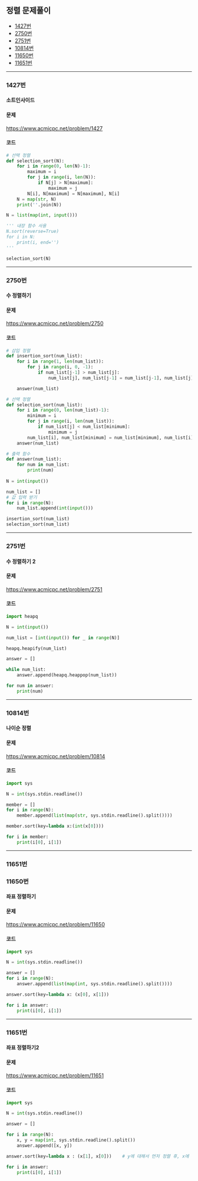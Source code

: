 ## 정렬 문제풀이

- [1427번](#1427번)
- [2750번](#2750번)
- [2751번](#2751번)
- [10814번](#10814번)
- [11650번](#11650번)
- [11651번](#11651번)
----------------------------------------------------




### 1427번
#### 소트인사이드

#### 문제
https://www.acmicpc.net/problem/1427

#### 코드

``` python
# 선택 정렬
def selection_sort(N):
    for i in range(0, len(N)-1):
        maximum = i
        for j in range(i, len(N)):
            if N[j] > N[maximum]:
                maximum = j
        N[i], N[maximum] = N[maximum], N[i]
    N = map(str, N)
    print(''.join(N))

N = list(map(int, input()))

''' 내장 함수 사용
N.sort(reverse=True)
for i in N:
    print(i, end='')
'''

selection_sort(N)
```
----------------------------------------------------

### 2750번
#### 수 정렬하기

#### 문제
https://www.acmicpc.net/problem/2750

#### 코드

``` python
# 삽입 정렬
def insertion_sort(num_list):
    for i in range(1, len(num_list)):
        for j in range(i, 0, -1):
            if num_list[j-1] > num_list[j]:
                num_list[j], num_list[j-1] = num_list[j-1], num_list[j]

    answer(num_list)

# 선택 정렬
def selection_sort(num_list):
    for i in range(0, len(num_list)-1):
        minimum = i
        for j in range(i, len(num_list)):
            if num_list[j] < num_list[minimum]:
                minimum = j
        num_list[i], num_list[minimum] = num_list[minimum], num_list[i]
    answer(num_list)

# 출력 함수
def answer(num_list):
    for num in num_list:
        print(num)
    
N = int(input())

num_list = []
# 값 입력 받기
for i in range(N):
    num_list.append(int(input()))

insertion_sort(num_list)
selection_sort(num_list)
```
----------------------------------------------------
### 2751번
#### 수 정렬하기 2

#### 문제
https://www.acmicpc.net/problem/2751

#### 코드

``` python
import heapq

N = int(input())

num_list = [int(input()) for _ in range(N)]

heapq.heapify(num_list)

answer = []

while num_list:
    answer.append(heapq.heappop(num_list))

for num in answer:
    print(num)
```
----------------------------------------------------
### 10814번
#### 나이순 정렬

#### 문제
https://www.acmicpc.net/problem/10814

#### 코드

``` python
import sys

N = int(sys.stdin.readline())

member = []
for i in range(N):
    member.append(list(map(str, sys.stdin.readline().split())))

member.sort(key=lambda x:(int(x[0])))

for i in member:
    print(i[0], i[1])
```
----------------------------------------------------
### 11651번
### 11650번
#### 좌표 정렬하기

#### 문제
https://www.acmicpc.net/problem/11650

#### 코드

``` python
import sys

N = int(sys.stdin.readline())

answer = []
for i in range(N):
    answer.append(list(map(int, sys.stdin.readline().split())))

answer.sort(key=lambda x: (x[0], x[1]))

for i in answer:
    print(i[0], i[1])
```
----------------------------------------------------
### 11651번
#### 좌표 정렬하기2

#### 문제
https://www.acmicpc.net/problem/11651

#### 코드

``` python
import sys

N = int(sys.stdin.readline())

answer = []

for i in range(N):
    x, y = map(int, sys.stdin.readline().split())
    answer.append([x, y])

answer.sort(key=lambda x : (x[1], x[0]))    # y에 대해서 먼저 정렬 후, x에 대해서 정렬

for i in answer:
    print(i[0], i[1])
```
